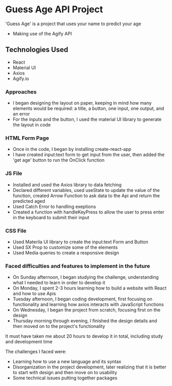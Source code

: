 # Guess Age API Project

'Guess Age' is a project that uses your name to predict your age
- Making use of the Agify API

## Technologies Used

- React
- Material UI
- Axios
- Agify.io

### Approaches
- I began designing the layout on paper, keeping in mind how many elements would be required: a title, a button, one input, one output, and an error
- For the inputs and the button, I used the material UI library to generate the layout in code

### HTML Form Page
- Once in the code, I began by installing create-react-app
- I have created input:text form to get input from the user, then added the 'get age' button to run the OnClick function

### JS File
- Installed and used the Axios library to data fetching
- Declared different variables, used useState to update the value of the function, created Arrow Function to ask data to the Api and return the predicted aged
- Used Catch Error to handling exeptions
- Created a function with handleKeyPress to allow the user to press enter in the keyboard to submit their input

### CSS File
- Used Materila UI library to create the input:text Form and Button
- Used SX Prop to customize some of the elements
- Used Media queries to create a responsive design

### Faced difficulties and features to implement in the future
- On Sunday afternoon, I began studying the challenge, understanding what I needed to learn in order to develop it
- On Monday, I spent 2-3 hours learning how to build a website with React and how to use Apis
- Tuesday afternoon, I began coding development, first focusing on functionality and learning how axios interacts with JavaScript functions
- On Wednesday, I began the project from scratch, focusing first on the design
- Thursday morning through evening, I finished the design details and then moved on to the project's functionality

It must have taken me about 20 hours to develop it in total, including study and development time

The challenges I faced were:
- Learning how to use a new language and its syntax
- Disorganization in the project development, later realizing that it is better to start with design and then move on to usability
- Some technical issues putting together packages
